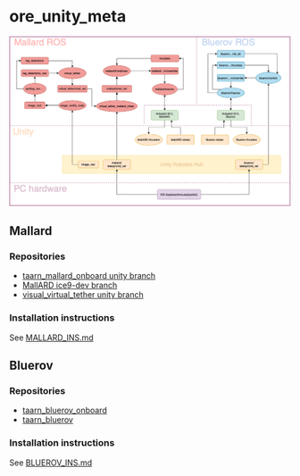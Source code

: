 # ore_unity_meta

![data_link](software_data_link.png)

## Mallard
### Repositories
- [taarn_mallard_onboard unity branch](https://github.com/ICE9-Robotics/taarn_mallard_onboard/tree/unity)
- [MallARD ice9-dev branch](https://github.com/ICE9-Robotics/MallARD/tree/ice9-dev)
- [visual_virtual_tether unity branch](https://github.com/ICE9-Robotics/visual_virtual_tether/tree/unity)

### Installation instructions
See [MALLARD_INS.md](MALLARD_INS.md)

## Bluerov
### Repositories
- [taarn_bluerov_onboard](https://github.com/ICE9-Robotics/taarn_bluerov_onboard)
- [taarn_bluerov](https://github.com/ICE9-Robotics/taarn_bluerov)

### Installation instructions
See [BLUEROV_INS.md](BLUEROV_INS.md)
